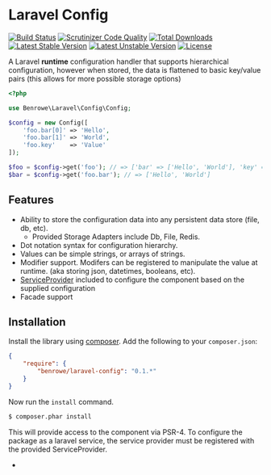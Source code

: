 # Laravel Config

[![Build Status](https://travis-ci.org/benrowe/laravel-config.svg?branch=feature%2F1-setup-build-environment)](https://travis-ci.org/benrowe/laravel-config)
[![Scrutinizer Code Quality](https://scrutinizer-ci.com/g/benrowe/laravel-config/badges/quality-score.png?b=dev)](https://scrutinizer-ci.com/g/benrowe/laravel-config/?branch=dev)
[![Total Downloads](https://poser.pugx.org/benrowe/laravel-config/d/total.svg)](https://packagist.org/packages/benrowe/laravel-config)
[![Latest Stable Version](https://poser.pugx.org/benrowe/laravel-config/v/stable.svg)](https://packagist.org/packages/benrowe/laravel-config)
[![Latest Unstable Version](https://poser.pugx.org/benrowe/laravel-config/v/unstable.svg)](https://packagist.org/packages/benrowe/laravel-config)
[![License](https://poser.pugx.org/benrowe/laravel-config/license.svg)](https://packagist.org/packages/benrowe/laravel-config)

A Laravel __runtime__ configuration handler that supports hierarchical configuration,
however when stored, the data is flattened to basic key/value pairs (this allows for more possible storage options)

```php
<?php

use Benrowe\Laravel\Config\Config;

$config = new Config([
    'foo.bar[0]' => 'Hello',
    'foo.bar[1]' => 'World',
    'foo.key'    => 'Value'
]);

$foo = $config->get('foo'); // => ['bar' => ['Hello', 'World'], 'key' => 'Value']
$bar = $config->get('foo.bar'); // => ['Hello', 'World']

```

## Features

- Ability to store the configuration data into any persistent data store (file, db, etc).
  - Provided Storage Adapters include Db, File, Redis.
- Dot notation syntax for configuration hierarchy.
- Values can be simple strings, or arrays of strings.
- Modifier support. Modifers can be registered to manipulate the value at runtime. (aka storing json, datetimes, booleans, etc).
- [ServiceProvider][2] included to configure the component based on the supplied configuration
- Facade support


## Installation

Install the library using [composer][1]. Add the following to your `composer.json`:

```json
{
    "require": {
        "benrowe/laravel-config": "0.1.*"
    }
}
```

Now run the `install` command.

```sh
$ composer.phar install
```

This will provide access to the component via PSR-4. To configure the package as a laravel service, the service provider must be registered with the provided ServiceProvider.

*


[1]: http://getcomposer.org/
[2]: https://laravel.com/docs/master/providers
